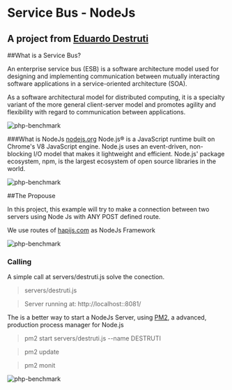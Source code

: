 # Service Bus - NodeJs
## A project from [Eduardo Destruti](http://destruti.com/)

##What is a Service Bus?

An enterprise service bus (ESB) is a software architecture model used for designing and implementing communication 
between mutually interacting software applications in a service-oriented architecture (SOA).

As a software architectural model for distributed computing, it is a specialty variant of the more general
client-server model and promotes agility and flexibility with regard to communication between applications. 

![php-benchmark](http://destruti.com/content/github-imgs/nodejs-micro-service-bus/service-bus-complete.png)


###What is NodeJs [nodejs.org](https://nodejs.org/)
Node.js® is a JavaScript runtime built on Chrome's V8 JavaScript engine.
Node.js uses an event-driven, non-blocking I/O model that makes it lightweight and efficient.
Node.js' package ecosystem, npm, is the largest ecosystem of open source libraries in the world.

![php-benchmark](http://destruti.com/content/github-imgs/nodejs-micro-service-bus/nodejs-benchmark-complete.png)

##The Propouse

In this project, this example will try to make a connection between two servers using Node Js with ANY POST defined route.

We use routes of [hapijs.com](http://hapijs.com/) as NodeJs Framework

![php-benchmark](http://destruti.com/content/github-imgs/nodejs-micro-service-bus/hapi.png)

### Calling

A simple call at servers/destruti.js solve the conection.


> servers/destruti.js

> Server running at: http://localhost::8081/


The is a better way to start a NodeJs Server, using [PM2](http://pm2.keymetrics.io//), a advanced, production process manager for Node.js

> pm2 start servers/destruti.js --name DESTRUTI

> pm2 update

> pm2 monit

![php-benchmark](http://destruti.com/content/github-imgs/nodejs-micro-service-bus/pm2-monit.png)